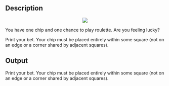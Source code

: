 ## Description

<div><center> <img class="tex-graphics" src="./29149/file/3Y5TJdqT.png" style="max-width: 100.0%;max-height: 100.0%;"> </center><p>You have one chip and one chance to play roulette. Are you feeling lucky?</p></div><div class="output-specification"><p>Print your bet. Your chip must be placed entirely within some square (not on an edge or a corner shared by adjacent squares).</p></div>

## Output

<p>Print your bet. Your chip must be placed entirely within some square (not on an edge or a corner shared by adjacent squares).</p>
